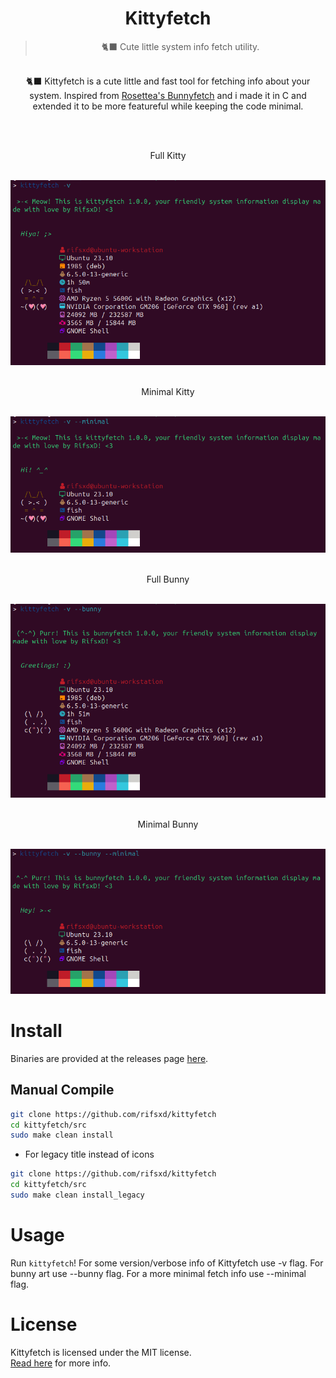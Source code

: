 <div align="center">
	<h1>Kittyfetch</h1>
	<blockquote align="center">🐈‍⬛ Cute little system info fetch utility.</blockquote>
	<p><br>
		🐈‍⬛ Kittyfetch is a cute little and fast tool for fetching info about your system. Inspired from <a href="https://github.com/Rosettea/bunnyfetch"> Rosettea's Bunnyfetch</a> and i made it in C and extended it to be more featureful while keeping the code minimal.
	</p><br>
	<p><br> Full Kitty</p><br>
	<img src="/assets/kitty_full.png">
	<p><br> Minimal Kitty</p><br>
	<img src="/assets/kitty_minimal.png">
	<p><br> Full Bunny</p><br>
	<img src="/assets/bunny_full.png">
	<p><br> Minimal Bunny</p><br>
	<img src="/assets/bunny_minimal.png">
</div>

# Install
Binaries are provided at the releases page [here](https://github.com/rifsxd/kittyfetch/releases).

## Manual Compile
```sh
git clone https://github.com/rifsxd/kittyfetch
cd kittyfetch/src
sudo make clean install
```
 - For legacy title instead of icons
```sh
git clone https://github.com/rifsxd/kittyfetch
cd kittyfetch/src
sudo make clean install_legacy
```  

# Usage
Run `kittyfetch`! For some version/verbose info of Kittyfetch use -v flag. For bunny art use --bunny flag. For a more minimal fetch info use --minimal flag.

# License
Kittyfetch is licensed under the MIT license.  
[Read here](LICENSE) for more info.
